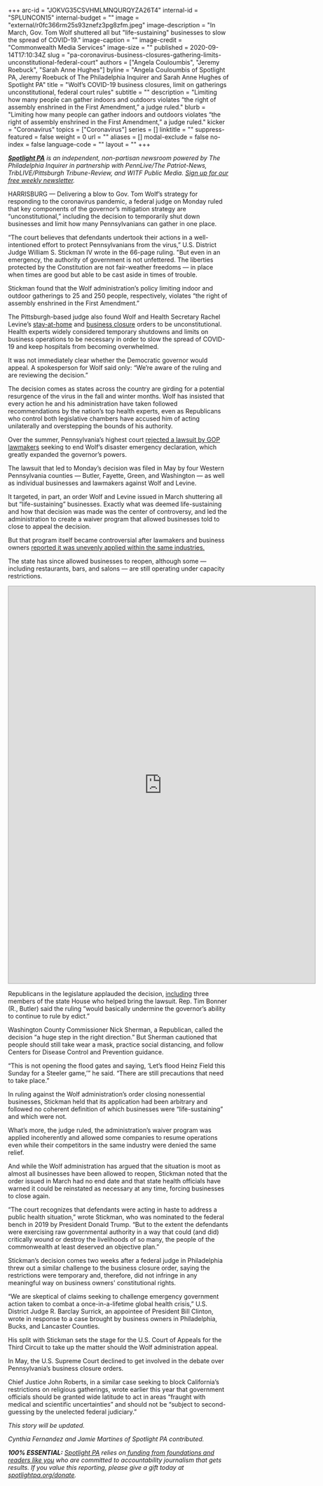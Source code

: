 +++
arc-id = "JOKVG35CSVHMLMNQURQYZA26T4"
internal-id = "SPLUNCON15"
internal-budget = ""
image = "external/r0fc366rm25s93znefz3pg8zfm.jpeg"
image-description = "In March, Gov. Tom Wolf shuttered all but \"life-sustaining\" businesses to slow the spread of COVID-19."
image-caption = ""
image-credit = "Commonwealth Media Services"
image-size = ""
published = 2020-09-14T17:10:34Z
slug = "pa-coronavirus-business-closures-gathering-limits-unconstitutional-federal-court"
authors = ["Angela Couloumbis", "Jeremy Roebuck", "Sarah Anne Hughes"]
byline = "Angela Couloumbis of Spotlight PA, Jeremy Roebuck of The Philadelphia Inquirer and Sarah Anne Hughes of Spotlight PA"
title = "Wolf’s COVID-19 business closures, limit on gatherings unconstitutional, federal court rules"
subtitle = ""
description = "Limiting how many people can gather indoors and outdoors violates “the right of assembly enshrined in the First Amendment,” a judge ruled."
blurb = "Limiting how many people can gather indoors and outdoors violates “the right of assembly enshrined in the First Amendment,” a judge ruled."
kicker = "Coronavirus"
topics = ["Coronavirus"]
series = []
linktitle = ""
suppress-featured = false
weight = 0
url = ""
aliases = []
modal-exclude = false
no-index = false
language-code = ""
layout = ""
+++

<a href="https://www.spotlightpa.org/"><i><b>Spotlight PA</b></i></a><i> is an independent, non-partisan newsroom powered by The Philadelphia Inquirer in partnership with PennLive/The Patriot-News, TribLIVE/Pittsburgh Tribune-Review, and WITF Public Media. </i><a href="https://www.spotlightpa.org/newsletters"><i>Sign up for our free weekly newsletter</i></a><i>.</i>

HARRISBURG — Delivering a blow to Gov. Tom Wolf’s strategy for responding to the coronavirus pandemic, a federal judge on Monday ruled that key components of the governor’s mitigation strategy are “unconstitutional,” including the decision to temporarily shut down businesses and limit how many Pennsylvanians can gather in one place.

“The court believes that defendants undertook their actions in a well-intentioned effort to protect Pennsylvanians from the virus,” U.S. District Judge William S. Stickman IV wrote in the 66-page ruling. "But even in an emergency, the authority of government is not unfettered. The liberties protected by the Constitution are not fair-weather freedoms — in place when times are good but able to be cast aside in times of trouble.

Stickman found that the Wolf administration’s policy limiting indoor and outdoor gatherings to 25 and 250 people, respectively, violates “the right of assembly enshrined in the First Amendment.”

The Pittsburgh-based judge also found Wolf and Health Secretary Rachel Levine’s <a href="https://www.spotlightpa.org/news/2020/04/pennsylvania-pa-coronavirus-stay-at-home-order-statewide-tom-wolf/">stay-at-home</a> and <a href="https://www.spotlightpa.org/news/2020/03/pennsylvania-coronavirus-statewide-shutdown-tom-wolf-governor/">business closure</a> orders to be unconstitutional. Health experts widely considered temporary shutdowns and limits on business operations to be necessary in order to slow the spread of COVID-19 and keep hospitals from becoming overwhelmed.

It was not immediately clear whether the Democratic governor would appeal. A spokesperson for Wolf said only: “We’re aware of the ruling and are reviewing the decision.”

<script src="https://www.spotlightpa.org/embed.js" async></script><div data-spl-embed-version="1" data-spl-src="https://www.spotlightpa.org/embeds/newsletter-covid/"></div>

The decision comes as states across the country are girding for a potential resurgence of the virus in the fall and winter months. Wolf has insisted that every action he and his administration have taken followed recommendations by the nation’s top health experts, even as Republicans who control both legislative chambers have accused him of acting unilaterally and overstepping the bounds of his authority.

Over the summer, Pennsylvania’s highest court <a href="https://www.spotlightpa.org/news/2020/07/pennsylvania-coronavirus-disaster-declaration-supreme-court-ruling/">rejected a lawsuit by GOP lawmakers</a> seeking to end Wolf’s disaster emergency declaration, which greatly expanded the governor’s powers.

The lawsuit that led to Monday’s decision was filed in May by four Western Pennsylvania counties — Butler, Fayette, Green, and Washington — as well as individual businesses and lawmakers against Wolf and Levine.

It targeted, in part, an order Wolf and Levine issued in March shuttering all but “life-sustaining” businesses. Exactly what was deemed life-sustaining and how that decision was made was the center of controversy, and led the administration to create a waiver program that allowed businesses told to close to appeal the decision.

But that program itself became controversial after lawmakers and business owners <a href="https://www.spotlightpa.org/news/2020/06/coronavirus-business-waivers-pennsylvania-shutdown-governor-tom-wolf/">reported it was unevenly applied within the same industries.</a>

The state has since allowed businesses to reopen, although some — including restaurants, bars, and salons — are still operating under capacity restrictions.

<iframe
  src="https://embed.documentcloud.org/documents/20388728-wolf_fed_ruling/?embed=1&amp;title=1"
  title="Wolf_Fed_Ruling (Hosted by DocumentCloud)"
  width="700"
  height="905"
  style="border: 1px solid #aaa;"
  sandbox="allow-scripts allow-same-origin allow-popups allow-forms"
></iframe>


Republicans in the legislature applauded the decision, <a href="https://www.facebook.com/RepMetcalfe/posts/3271106936277188?__xts__[0]=68.ARBsIRjpIxcT60CFipoV-HnJqY6GEPJ-jrxENDMx6-j834fIdGJ5_kIpZKV2wrMFfVwc4_S68L0L3kMnLfc98hB_O6jVjbgEy_3YgsoKF-9j_Cv5Hzdgdwhzwab66ECkEmaEbjxNydf2UcSI-6PJzaPiyt6n9Lk9cFP0184NDfxT6v_LmX8CWCGlFpXsQO8MFXxTP1aioMImpzUxqEKqmlrymppEJ8wvLDcUKybb7EfSsfQSx_tBkqSBJCv46D_1_yoMtRJOYbu9FQnLzQR4k2B4vFWvlJ2qlB6Kpu8s4V5N7cOljfaCbxRKhgV_bX_SrvmGkxtuQEM3m1SwTjJJ1QAGOg&__xts__[1]=68.ARDAY6E4rdZyiZnj5GYAyN9iqJcOYVci-59vvpmGfBEe7zYFyZPmxG6eY7OEZlkcZ5uBqtfFVQcQKoFd0u8nAEmOXSgtBd-sgu-b6lkhR_bgI19vz72BPVH4PrvAsvYw4ax9zSl1m_HTmXZXi7LfjPlVJHwnN0X7F6fhkj1572l3lGCW__wT8O17PQLWQZlhn1L52nj3rah7wzp90j3Ink_pehNDLGveetr9Z8slhPdeWFCAQVIrAxVHiKCGEGzqjsNR_wXhAUY_k-j0NA7pG4Ak4KKbZtjp5IJGWBWWeUaOBLkqiewY1AlhIAhg3bK8xh5BII76Txgc8Y1NwKKoJCtulw&__tn__=-R">including</a> three members of the state House who helped bring the lawsuit. Rep. Tim Bonner (R., Butler) said the ruling “would basically undermine the governor’s ability to continue to rule by edict.”

Washington County Commissioner Nick Sherman, a Republican, called the decision “a huge step in the right direction.” But Sherman cautioned that people should still take wear a mask, practice social distancing, and follow Centers for Disease Control and Prevention guidance.

“This is not opening the flood gates and saying, ‘Let’s flood Heinz Field this Sunday for a Steeler game,’” he said. “There are still precautions that need to take place.”

In ruling against the Wolf administration’s order closing nonessential businesses, Stickman held that its application had been arbitrary and followed no coherent definition of which businesses were “life-sustaining” and which were not.

What’s more, the judge ruled, the administration’s waiver program was applied incoherently and allowed some companies to resume operations even while their competitors in the same industry were denied the same relief.

And while the Wolf administration has argued that the situation is moot as almost all businesses have been allowed to reopen, Stickman noted that the order issued in March had no end date and that state health officials have warned it could be reinstated as necessary at any time, forcing businesses to close again.

“The court recognizes that defendants were acting in haste to address a public health situation,” wrote Stickman, who was nominated to the federal bench in 2019 by President Donald Trump. “But to the extent the defendants were exercising raw governmental authority in a way that could (and did) critically wound or destroy the livelihoods of so many, the people of the commonwealth at least deserved an objective plan.”

Stickman’s decision comes two weeks after a federal judge in Philadelphia threw out a similar challenge to the business closure order, saying the restrictions were temporary and, therefore, did not infringe in any meaningful way on business owners' constitutional rights.

<script src="https://www.spotlightpa.org/embed.js" async></script><div data-spl-embed-version="1" data-spl-src="https://www.spotlightpa.org/embeds/newsletter/"></div>

“We are skeptical of claims seeking to challenge emergency government action taken to combat a once-in-a-lifetime global health crisis,” U.S. District Judge R. Barclay Surrick, an appointee of President Bill Clinton, wrote in response to a case brought by business owners in Philadelphia, Bucks, and Lancaster Counties.

His split with Stickman sets the stage for the U.S. Court of Appeals for the Third Circuit to take up the matter should the Wolf administration appeal.

In May, the U.S. Supreme Court declined to get involved in the debate over Pennsylvania’s business closure orders.

Chief Justice John Roberts, in a similar case seeking to block California’s restrictions on religious gatherings, wrote earlier this year that government officials should be granted wide latitude to act in areas “fraught with medical and scientific uncertainties” and should not be “subject to second-guessing by the unelected federal judiciary.”

<i>This story will be updated.</i>

<i>Cynthia Fernandez and Jamie Martines of Spotlight PA contributed.</i>

<i><b>100% ESSENTIAL:</b></i><i> </i><a href="https://www.spotlightpa.org/"><i>Spotlight PA</i></a><i> relies on</i><a href="https://www.spotlightpa.org/support"><i> funding from foundations and readers like you</i></a><i> who are committed to accountability journalism that gets results. If you value this reporting, please give a gift today at </i><a href="http://spotlightpa.org/donate"><i>spotlightpa.org/donate</i></a><i>.</i>
